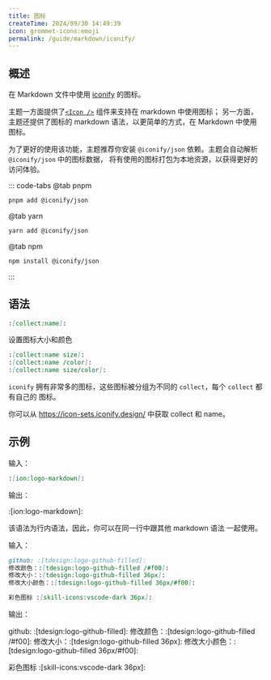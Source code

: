```yaml
---
title: 图标
createTime: 2024/09/30 14:49:39
icon: grommet-icons:emoji
permalink: /guide/markdown/iconify/
---
```


## 概述

在 Markdown 文件中使用 [iconify](https://iconify.design/) 的图标。

主题一方面提供了[`<Icon />`](../功能/组件.md#图标) 组件来支持在 markdown 中使用图标；
另一方面，主题还提供了图标的 markdown 语法，以更简单的方式，在 Markdown 中使用图标。

为了更好的使用该功能，主题推荐你安装 `@iconify/json` 依赖。主题会自动解析 `@iconify/json` 中的图标数据，
将有使用的图标打包为本地资源，以获得更好的访问体验。

::: code-tabs
@tab pnpm

```sh
pnpm add @iconify/json
```

@tab yarn

```sh
yarn add @iconify/json
```

@tab npm

```sh
npm install @iconify/json
```

:::

## 语法

```md
:[collect:name]:
```

设置图标大小和颜色

```md
:[collect:name size]:
:[collect:name /color]:
:[collect:name size/color]:
```

`iconify` 拥有非常多的图标，这些图标被分组为不同的 `collect`，每个 `collect` 都有自己的
图标。

你可以从 <https://icon-sets.iconify.design/> 中获取 collect 和 name。

## 示例

输入：

```md
:[ion:logo-markdown]:
```

输出：

:[ion:logo-markdown]:

该语法为行内语法，因此，你可以在同一行中跟其他 markdown 语法 一起使用。

输入：

```md
github: :[tdesign:logo-github-filled]:
修改颜色：:[tdesign:logo-github-filled /#f00]:
修改大小：:[tdesign:logo-github-filled 36px]:
修改大小颜色：:[tdesign:logo-github-filled 36px/#f00]:

彩色图标 :[skill-icons:vscode-dark 36px]:
```

输出：

github: :[tdesign:logo-github-filled]:
修改颜色：:[tdesign:logo-github-filled /#f00]:
修改大小：:[tdesign:logo-github-filled 36px]:
修改大小颜色：:[tdesign:logo-github-filled 36px/#f00]:

彩色图标 :[skill-icons:vscode-dark 36px]:
